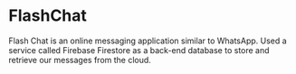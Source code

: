 # FlashChat
Flash Chat is an online messaging application similar to WhatsApp. Used a service called Firebase Firestore as a back-end database to store and retrieve our messages from the cloud.
